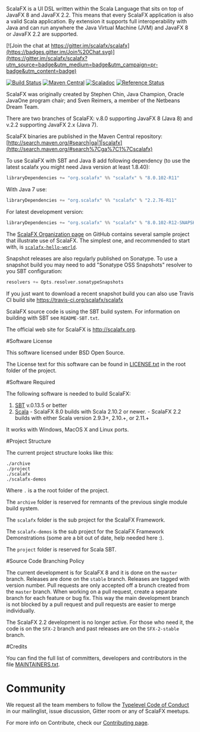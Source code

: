 ScalaFX is a UI DSL written within the Scala Language that sits on top of JavaFX
8 and JavaFX 2.2. This means that every ScalaFX application is also a
valid Scala application. By extension it supports full interoperability with
Java and can run anywhere the Java Virtual Machine (JVM) and JavaFX 8 or JavaFX 2.2
are supported.

[![Join the chat at https://gitter.im/scalafx/scalafx](https://badges.gitter.im/Join%20Chat.svg)](https://gitter.im/scalafx/scalafx?utm_source=badge&utm_medium=badge&utm_campaign=pr-badge&utm_content=badge)

[![Build Status](https://travis-ci.org/scalafx/scalafx.svg?branch=master)](https://travis-ci.org/scalafx/scalafx)   [![Maven Central](https://maven-badges.herokuapp.com/maven-central/org.scalafx/scalafx_2.11/badge.svg)](https://maven-badges.herokuapp.com/maven-central/org.scalafx/scalafx_2.11) [![Scaladoc](http://javadoc-badge.appspot.com/org.scalafx/scalafx_2.11.svg?label=scaladoc)](http://javadoc-badge.appspot.com/org.scalafx/scalafx_2.11) [![Reference Status](https://www.versioneye.com/java/org.scalafx:scalafx_2.11/reference_badge.svg?style=flat)](https://www.versioneye.com/java/org.scalafx:scalafx_2.11/references)

ScalaFX was originally created by Stephen Chin, Java Champion, Oracle JavaOne
program chair; and Sven Reimers, a member of the Netbeans Dream Team.

There are two branches of ScalaFX: v.8.0 supporting JavaFX 8 (Java 8) and
v.2.2 supporting JavaFX 2.x (Java 7).

ScalaFX binaries are published in the Maven Central repository:
[http://search.maven.org/#search|ga|1|scalafx](http://search.maven.org/#search%7Cga%7C1%7Cscalafx)

To use ScalaFX with SBT and Java 8 add following dependency (to use
the latest scalafx you might need Java version at least 1.8.40):

```scala
libraryDependencies += "org.scalafx" %% "scalafx" % "8.0.102-R11"
```

With Java 7 use:

```scala
libraryDependencies += "org.scalafx" %% "scalafx" % "2.2.76-R11"
```

For latest development version:

```scala
libraryDependencies += "org.scalafx" %% "scalafx" % "8.0.102-R12-SNAPSHOT"
```

The [ScalaFX Organization page](https://github.com/scalafx) on GitHub contains several sample
project that illustrate use of ScalaFX.
The simplest one, and recommended to start with, is [`scalafx-hello-world`](https://github.com/scalafx/scalafx-hello-world).

Snapshot releases are also regularly published on Sonatype. To use a snapshot
build you may need to add "Sonatype OSS Snapshots" resolver to you SBT
configuration:

```scala
resolvers += Opts.resolver.sonatypeSnapshots
```

If you just want to download a recent snapshot build you can also use Travis CI build site
https://travis-ci.org/scalafx/scalafx

ScalaFX source code is using the SBT build system.
For information on building with SBT see `README-SBT.txt`.

The official web site for ScalaFX is http://scalafx.org.


#Software License

This software licensed under BSD Open Source.

The License text for this software can be found in [LICENSE.txt](LICENSE.txt) in the root
folder of the project.


#Software Required

The following software is needed to build ScalaFX:

  1. [SBT](http://www.scala-sbt.org/) v.0.13.5 or better
  2. [Scala](http://www.scala.org/)
    - ScalaFX 8.0 builds with Scala 2.10.2 or newer.
    - ScalaFX 2.2 builds with either Scala version 2.9.3+, 2.10.+, or 2.11.+

It works with Windows, MacOS X and Linux ports.


#Project Structure

The current project structure looks like this:

    ./archive
    ./project
    ./scalafx
    ./scalafx-demos

Where `.` is a the root folder of the project.

The `archive` folder is reserved for remnants of the previous single module
build system.

The `scalafx` folder is the sub project for the ScalaFX Framework.

The `scalafx-demos` is the sub project for the ScalaFX Framework Demonstrations (some are a bit out of date, help needed here :).

The `project` folder is reserved for Scala SBT.


#Source Code Branching Policy

The current development is for ScalaFX 8 and it is done on the `master` branch. Releases are done on the `stable` branch. Releases are tagged with version number. Pull requests are only accepted off a brunch created from the `master` branch. When working on a pull request, create a separate branch for each feature or bug fix. This way the main development branch is not blocked by a pull request and pull requests are easier to merge individually.

The ScalaFX 2.2 development is no longer active. For those who need it, the code is on the `SFX-2` branch and past releases are on the `SFX-2-stable` branch. 


#Credits

You can find the full list of committers, developers and contributors in
the file [MAINTAINERS.txt](MAINTAINERS.txt).

# Community
We request all the team members to follow the [Typelevel Code of Conduct](http://typelevel.org/conduct.html) in our mailinglist, issue discussion, Gitter room or any of ScalaFX meetups.

For more info on Contribute, check our [Contributing page](http://http://www.scalafx.org/docs/contributing/).
